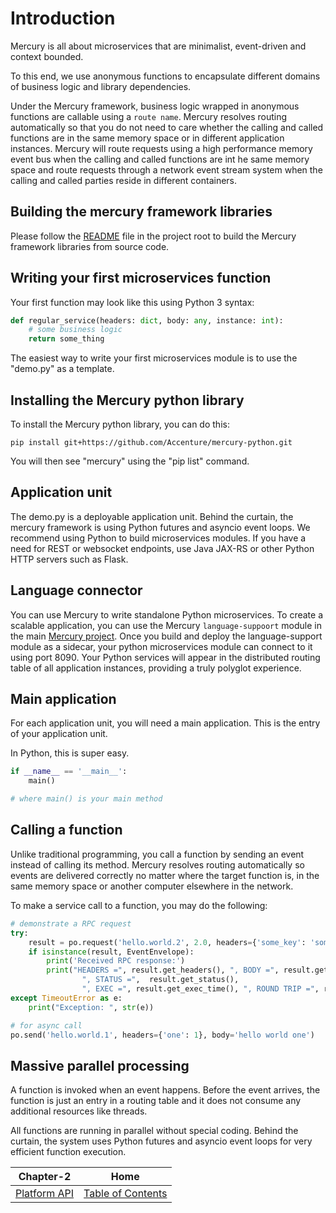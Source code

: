 # Introduction

Mercury is all about microservices that are minimalist, event-driven and context bounded.

To this end, we use anonymous functions to encapsulate different domains of business logic and library dependencies.

Under the Mercury framework, business logic wrapped in anonymous functions are callable using a `route name`. Mercury resolves routing automatically so that you do not need to care whether the calling and called functions are in the same memory space or in different application instances. Mercury will route requests using a high performance memory event bus when the calling and called functions are int he same memory space and route requests through a network event stream system when the calling and called parties reside in different containers.

## Building the mercury framework libraries

Please follow the [README](../../README.md) file in the project root to build the Mercury framework libraries from source code.

## Writing your first microservices function

Your first function may look like this using Python 3 syntax:
```python
def regular_service(headers: dict, body: any, instance: int):
    # some business logic
    return some_thing
```

The easiest way to write your first microservices module is to use the "demo.py" as a template.

## Installing the Mercury python library

To install the Mercury python library, you can do this:

```shell
pip install git+https://github.com/Accenture/mercury-python.git
```

You will then see "mercury" using the "pip list" command.

## Application unit

The demo.py is a deployable application unit. Behind the curtain, the mercury framework is using Python futures and asyncio event loops. We recommend using Python to build microservices modules. If you have a need for REST or websocket endpoints, use Java JAX-RS or other Python HTTP servers such as Flask.

## Language connector

You can use Mercury to write standalone Python microservices. To create a scalable application, you can use the Mercury `language-suppoort` module in the main [Mercury project](https://github.com/Accenture/mercury/tree/master/language-packs/language-support). Once you build and deploy the language-support module as a sidecar, your python microservices module can connect to it using port 8090. Your Python services will appear in the distributed routing table of all application instances, providing a truly polyglot experience.

## Main application

For each application unit, you will need a main application. This is the entry of your application unit.

In Python, this is super easy.

```python
if __name__ == '__main__':
    main()

# where main() is your main method
```

## Calling a function

Unlike traditional programming, you call a function by sending an event instead of calling its method. Mercury resolves routing automatically so events are delivered correctly no matter where the target function is, in the same memory space or another computer elsewhere in the network.

To make a service call to a function, you may do the following:

```python
# demonstrate a RPC request
try:
    result = po.request('hello.world.2', 2.0, headers={'some_key': 'some_value'}, body='hello world')
    if isinstance(result, EventEnvelope):
        print('Received RPC response:')
        print("HEADERS =", result.get_headers(), ", BODY =", result.get_body(),
                ", STATUS =",  result.get_status(),
                ", EXEC =", result.get_exec_time(), ", ROUND TRIP =", result.get_round_trip(), "ms")
except TimeoutError as e:
    print("Exception: ", str(e))

# for async call
po.send('hello.world.1', headers={'one': 1}, body='hello world one')
```

## Massive parallel processing

A function is invoked when an event happens. Before the event arrives, the function is just an entry in a routing table and it does not consume any additional resources like threads.

All functions are running in parallel without special coding. Behind the curtain, the system uses Python futures and asyncio event loops for very efficient function execution.


| Chapter-2                           | Home                                     |
| :----------------------------------:|:----------------------------------------:|
| [Platform API](CHAPTER-2.md)        | [Table of Contents](TABLE-OF-CONTENTS.md)|


